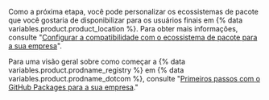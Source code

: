 Como a próxima etapa, você pode personalizar os ecossistemas de pacote que você gostaria de disponibilizar para os usuários finais em {% data variables.product.product_location %}. Para obter mais informações, consulte "[Configurar a compatibilidade com o ecossistema de pacote para a sua empresa](/admin/packages/configuring-package-ecosystem-support-for-your-enterprise)".

Para uma visão geral sobre como começar a {% data variables.product.prodname_registry %} em {% data variables.product.prodname_dotcom %}, consulte "[Primeiros passos com o GitHub Packages para a sua empresa](/admin/packages/getting-started-with-github-packages-for-your-enterprise)."
